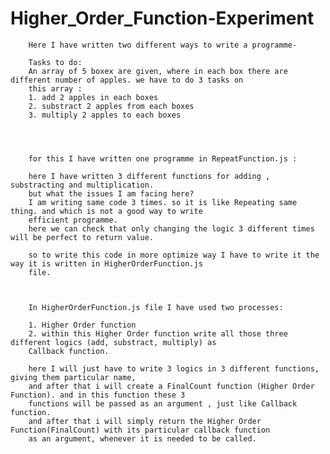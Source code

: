 # Higher_Order_Function-Experiment



    
        Here I have written two different ways to write a programme-

        Tasks to do:
        An array of 5 boxex are given, where in each box there are different number of apples. we have to do 3 tasks on
        this array :
        1. add 2 apples in each boxes
        2. substract 2 apples from each boxes
        3. multiply 2 apples to each boxes

    

    
        for this I have written one programme in RepeatFunction.js :

        here I have written 3 different functions for adding , substracting and multiplication.
        but what the issues I am facing here?
        I am writing same code 3 times. so it is like Repeating same thing. and which is not a good way to write
        efficient programme.
        here we can check that only changing the logic 3 different times will be perfect to return value.

        so to write this code in more optimize way I have to write it the way it is written in HigherOrderFunction.js
        file.
    

    
        In HigherOrderFunction.js file I have used two processes:

        1. Higher Order function
        2. within this Higher Order function write all those three different logics (add, substract, multiply) as
        Callback function.

        here I will just have to write 3 logics in 3 different functions, giving them particular name,
        and after that i will create a FinalCount function (Higher Order Function). and in this function these 3
        functions will be passed as an argument , just like Callback function.
        and after that i will simply return the Higher Order Function(FinalCount) with its particular callback function
        as an argument, whenever it is needed to be called.
    

